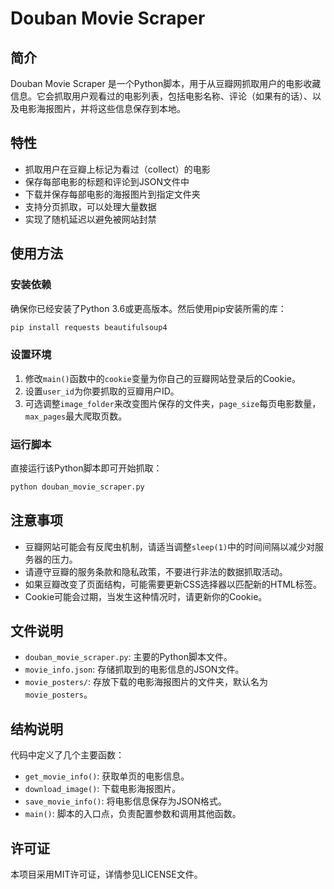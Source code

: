 # Douban Movie Scraper

## 简介

Douban Movie Scraper 是一个Python脚本，用于从豆瓣网抓取用户的电影收藏信息。它会抓取用户观看过的电影列表，包括电影名称、评论（如果有的话）、以及电影海报图片，并将这些信息保存到本地。

## 特性

- 抓取用户在豆瓣上标记为看过（collect）的电影
- 保存每部电影的标题和评论到JSON文件中
- 下载并保存每部电影的海报图片到指定文件夹
- 支持分页抓取，可以处理大量数据
- 实现了随机延迟以避免被网站封禁

## 使用方法

### 安装依赖

确保你已经安装了Python 3.6或更高版本。然后使用pip安装所需的库：

```bash
pip install requests beautifulsoup4
```

### 设置环境

1. 修改`main()`函数中的`cookie`变量为你自己的豆瓣网站登录后的Cookie。
2. 设置`user_id`为你要抓取的豆瓣用户ID。
3. 可选调整`image_folder`来改变图片保存的文件夹，`page_size`每页电影数量，`max_pages`最大爬取页数。

### 运行脚本

直接运行该Python脚本即可开始抓取：

```bash
python douban_movie_scraper.py
```

## 注意事项

- 豆瓣网站可能会有反爬虫机制，请适当调整`sleep(1)`中的时间间隔以减少对服务器的压力。
- 请遵守豆瓣的服务条款和隐私政策，不要进行非法的数据抓取活动。
- 如果豆瓣改变了页面结构，可能需要更新CSS选择器以匹配新的HTML标签。
- Cookie可能会过期，当发生这种情况时，请更新你的Cookie。

## 文件说明

- `douban_movie_scraper.py`: 主要的Python脚本文件。
- `movie_info.json`: 存储抓取到的电影信息的JSON文件。
- `movie_posters/`: 存放下载的电影海报图片的文件夹，默认名为`movie_posters`。

## 结构说明

代码中定义了几个主要函数：

- `get_movie_info()`: 获取单页的电影信息。
- `download_image()`: 下载电影海报图片。
- `save_movie_info()`: 将电影信息保存为JSON格式。
- `main()`: 脚本的入口点，负责配置参数和调用其他函数。

## 许可证

本项目采用MIT许可证，详情参见LICENSE文件。
